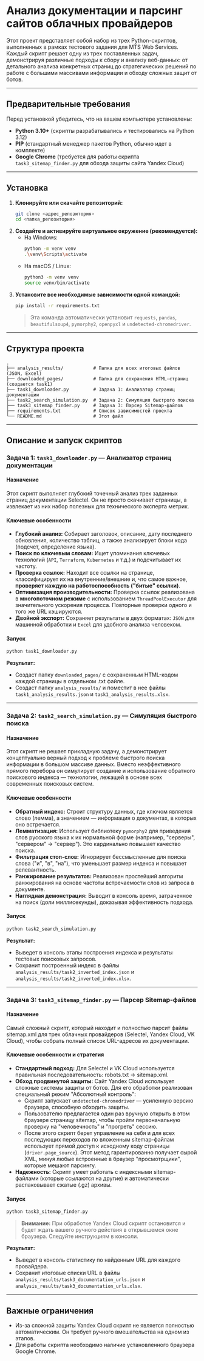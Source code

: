 # Анализ документации и парсинг сайтов облачных провайдеров

Этот проект представляет собой набор из трех Python-скриптов, выполненных в рамках тестового задания для MTS Web Services. Каждый скрипт решает одну из трех поставленных задач, демонстрируя различные подходы к сбору и анализу веб-данных: от детального анализа конкретных страниц до стратегических решений по работе с большими массивами информации и обходу сложных защит от ботов.

---

## Предварительные требования

Перед установкой убедитесь, что на вашем компьютере установлены:
- **Python 3.10+** (скрипты разрабатывались и тестировались на Python 3.12)
- **PIP** (стандартный менеджер пакетов Python, обычно идет в комплекте)
- **Google Chrome** (требуется для работы скрипта `task3_sitemap_finder.py` для обхода защиты сайта Yandex Cloud)

---

## Установка

1. **Клонируйте или скачайте репозиторий:**
    ```bash
    git clone <адрес_репозитория>
    cd <папка_репозитория>
    ```
2. **Создайте и активируйте виртуальное окружение (рекомендуется):**
    - На Windows:
        ```bash
        python -m venv venv
        .\venv\Scripts\activate
        ```
    - На macOS / Linux:
        ```bash
        python3 -m venv venv
        source venv/bin/activate
        ```
3. **Установите все необходимые зависимости одной командой:**
    ```bash
    pip install -r requirements.txt
    ```
    > Эта команда автоматически установит `requests`, `pandas`, `beautifulsoup4`, `pymorphy2`, `openpyxl` и `undetected-chromedriver`.

---

## Структура проекта

```
.
├── analysis_results/           # Папка для всех итоговых файлов (JSON, Excel)
├── downloaded_pages/           # Папка для сохранения HTML-страниц (создается task1)
├── task1_downloader.py         # Задача 1: Анализатор страниц документации
├── task2_search_simulation.py  # Задача 2: Симуляция быстрого поиска
├── task3_sitemap_finder.py     # Задача 3: Парсер Sitemap-файлов
├── requirements.txt            # Список зависимостей проекта
└── README.md                   # Этот файл
```

---

## Описание и запуск скриптов

### Задача 1: `task1_downloader.py` — Анализатор страниц документации

#### Назначение
Этот скрипт выполняет глубокий точечный анализ трех заданных страниц документации Selectel. Он не просто скачивает страницы, а извлекает из них набор полезных для технического эксперта метрик.

#### Ключевые особенности
- **Глубокий анализ:** Собирает заголовок, описание, дату последнего обновления, количество таблиц, а также анализирует блоки кода (подсчет, определение языка).
- **Поиск по ключевым словам:** Ищет упоминания ключевых технологий (`API`, `Terraform`, `Kubernetes` и т.д.) и подсчитывает их частоту.
- **Проверка ссылок:** Находит все ссылки на странице, классифицирует их на внутренние/внешние и, что самое важное, **проверяет каждую на работоспособность ("битые" ссылки)**.
- **Оптимизация производительности:** Проверка ссылок реализована в **многопоточном режиме** с использованием `ThreadPoolExecutor` для значительного ускорения процесса. Повторные проверки одного и того же URL кэшируются.
- **Двойной экспорт:** Сохраняет результаты в двух форматах: `JSON` для машинной обработки и `Excel` для удобного анализа человеком.

#### Запуск
```bash
python task1_downloader.py
```

**Результат:**
- Создаст папку `downloaded_pages/` с сохраненным HTML-кодом каждой страницы в отдельном .txt файле.
- Создаст папку `analysis_results/` и поместит в нее файлы `task1_analysis_results.json` и `task1_analysis_results.xlsx`.

---

### Задача 2: `task2_search_simulation.py` — Симуляция быстрого поиска

#### Назначение
Этот скрипт не решает прикладную задачу, а демонстрирует концептуально верный подход к проблеме быстрого поиска информации в большом массиве данных. Вместо неэффективного прямого перебора он симулирует создание и использование обратного поискового индекса — технологии, лежащей в основе всех современных поисковых систем.

#### Ключевые особенности
- **Обратный индекс:** Строит структуру данных, где ключом является слово (лемма), а значением — информация о документах, в которых оно встречается.
- **Лемматизация:** Использует библиотеку `pymorphy2` для приведения слов русского языка к их нормальной форме (например, "серверы", "сервером" -> "сервер"). Это кардинально повышает качество поиска.
- **Фильтрация стоп-слов:** Игнорирует бессмысленные для поиска слова ("и", "в", "на"), что уменьшает размер индекса и повышает релевантность.
- **Ранжирование результатов:** Реализован простейший алгоритм ранжирования на основе частоты встречаемости слов из запроса в документе.
- **Наглядная демонстрация:** Выводит в консоль время, затраченное на поиск (доли миллисекунды), доказывая эффективность подхода.

#### Запуск
```bash
python task2_search_simulation.py
```

**Результат:**
- Выведет в консоль этапы построения индекса и результаты тестовых поисковых запросов.
- Сохранит построенный индекс в файлы `analysis_results/task2_inverted_index.json` и `analysis_results/task2_inverted_index.xlsx`.

---

### Задача 3: `task3_sitemap_finder.py` — Парсер Sitemap-файлов

#### Назначение
Самый сложный скрипт, который находит и полностью парсит файлы sitemap.xml для трех облачных провайдеров (Selectel, Yandex Cloud, VK Cloud), чтобы собрать полный список URL-адресов их документации.

#### Ключевые особенности и стратегия
- **Стандартный подход:** Для Selectel и VK Cloud используется правильная последовательность: robots.txt -> sitemap.xml.
- **Обход продвинутой защиты:** Сайт Yandex Cloud использует сложные системы защиты от ботов. Для его обработки реализован специальный режим "Абсолютный контроль":
    - Скрипт запускает `undetected-chromedriver` — усиленную версию браузера, способную обходить защиты.
    - Пользователю предлагается один раз вручную открыть в этом браузере страницу sitemap, чтобы пройти первоначальную проверку на "человечность" и "прогреть" сессию.
    - После этого скрипт берет управление на себя и для всех последующих переходов по вложенным sitemap-файлам использует прямой доступ к исходному коду страницы (`driver.page_source`). Этот метод гарантированно получает сырой XML, минуя любые встроенные в браузер "просмотрщики", которые мешают парсингу.
- **Надежность:** Скрипт умеет работать с индексными sitemap-файлами (которые ссылаются на другие) и автоматически распаковывает сжатые (.gz) архивы.

#### Запуск
```bash
python task3_sitemap_finder.py
```

> **Внимание:** При обработке Yandex Cloud скрипт остановится и будет ждать вашего ручного действия в открывшемся окне браузера. Следуйте инструкциям в консоли.

**Результат:**
- Выведет в консоль статистику по найденным URL для каждого провайдера.
- Сохранит итоговые списки URL в файлы `analysis_results/task3_documentation_urls.json` и `analysis_results/task3_documentation_urls.xlsx`.

---

## Важные ограничения

- Из-за сложной защиты Yandex Cloud скрипт не является полностью автоматическим. Он требует ручного вмешательства на одном из этапов.
- Для работы скрипта необходимо наличие установленного браузера Google Chrome.
